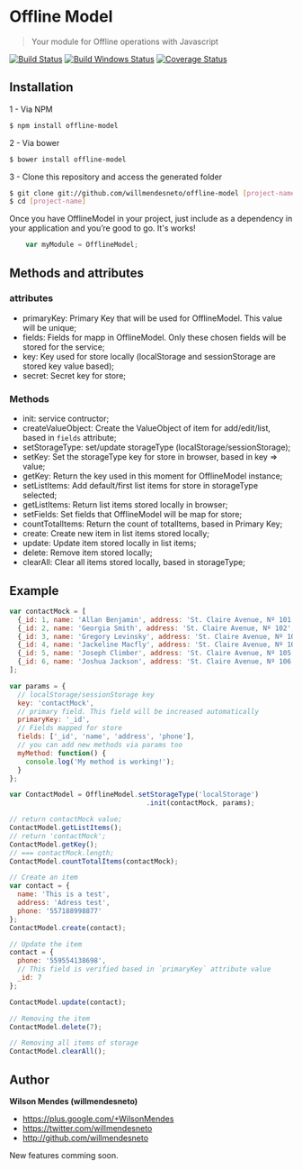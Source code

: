 # Offline Model

> Your module for Offline operations with Javascript

[![Build Status](https://travis-ci.org/willmendesneto/offline-model.png?branch=master)](https://travis-ci.org/willmendesneto/offline-model)
[![Build Windows Status](https://ci.appveyor.com/api/projects/status/github/willmendesneto/offline-model?svg=true)](https://ci.appveyor.com/project/willmendesneto/offline-model/branch/master)
[![Coverage Status](https://coveralls.io/repos/willmendesneto/offline-model/badge.svg?branch=master)](https://coveralls.io/r/willmendesneto/offline-model?branch=master)

## Installation

1 - Via NPM

```bash
$ npm install offline-model
```

2 - Via bower

```bash
$ bower install offline-model
```

3 - Clone this repository and access the generated folder

```bash
$ git clone git://github.com/willmendesneto/offline-model [project-name]
$ cd [project-name]
```
Once you have OfflineModel in your project, just include as a dependency in your application and you’re good to go. It's works!

```javascript
    var myModule = OfflineModel;
```

## Methods and attributes

### attributes

- primaryKey: Primary Key that will be used for OfflineModel. This value will be unique;
- fields: Fields for mapp in OfflineModel. Only these chosen fields will be stored for the service;
- key: Key used for store locally (localStorage and sessionStorage are stored key value based);
- secret: Secret key for store;

### Methods

- init: service contructor;
- createValueObject: Create the ValueObject of item for add/edit/list, based in `fields` attribute;
- setStorageType: set/update storageType (localStorage/sessionStorage);
- setKey: Set the storageType key for store in browser, based in key => value;
- getKey: Return the key used in this moment for OfflineModel instance;
- setListItems: Add default/first list items for store in storageType selected;
- getListItems: Return list items stored locally in browser;
- setFields: Set fields that OfflineModel will be map for store;
- countTotalItems: Return the count of totalItems, based in Primary Key;
- create: Create new item in list items stored locally;
- update: Update item stored locally in list items;
- delete: Remove item stored locally;
- clearAll: Clear all items stored locally, based in storageType;

## Example

```javascript
var contactMock = [
  {_id: 1, name: 'Allan Benjamin', address: 'St. Claire Avenue, Nº 101', phone: '557188339933'},
  {_id: 2, name: 'Georgia Smith', address: 'St. Claire Avenue, Nº 102', phone: '557188339933'},
  {_id: 3, name: 'Gregory Levinsky', address: 'St. Claire Avenue, Nº 103', phone: '557188339933'},
  {_id: 4, name: 'Jackeline Macfly', address: 'St. Claire Avenue, Nº 104', phone: '557188339933'},
  {_id: 5, name: 'Joseph Climber', address: 'St. Claire Avenue, Nº 105', phone: '557188339933'},
  {_id: 6, name: 'Joshua Jackson', address: 'St. Claire Avenue, Nº 106', phone: '557188339933'}
];

var params = {
  // localStorage/sessionStorage key
  key: 'contactMock',
  // primary field. This field will be increased automatically
  primaryKey: '_id',
  // Fields mapped for store
  fields: ['_id', 'name', 'address', 'phone'],
  // you can add new methods via params too
  myMethod: function() {
    console.log('My method is working!');
  }
};

var ContactModel = OfflineModel.setStorageType('localStorage')
                                  .init(contactMock, params);

// return contactMock value;
ContactModel.getListItems();
// return 'contactMock';
ContactModel.getKey();
// === contactMock.length;
ContactModel.countTotalItems(contactMock);

// Create an item
var contact = {
  name: 'This is a test',
  address: 'Adress test',
  phone: '557188998877'
};
ContactModel.create(contact);

// Update the item
contact = {
  phone: '559554138698',
  // This field is verified based in `primaryKey` attribute value
  _id: 7
};

ContactModel.update(contact);

// Removing the item
ContactModel.delete(7);

// Removing all items of storage
ContactModel.clearAll();
```

## Author

**Wilson Mendes (willmendesneto)**
+ <https://plus.google.com/+WilsonMendes>
+ <https://twitter.com/willmendesneto>
+ <http://github.com/willmendesneto>


New features comming soon.
